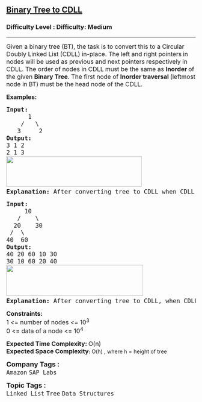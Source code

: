 <h2><a href="https://www.geeksforgeeks.org/problems/binary-tree-to-cdll/1">Binary Tree to CDLL</a></h2><h3>Difficulty Level : Difficulty: Medium</h3><hr><div class="problems_problem_content__Xm_eO"><p><span style="font-size: 12pt;">Given a binary tree (BT), the task is to convert this to a Circular Doubly Linked List (CDLL) in-place. The<strong> </strong>left and right pointers<strong> </strong>in nodes will be used as previous and next pointers<strong> </strong>respectively in CDLL. The order of nodes in CDLL<strong> </strong>must be the same as <strong>Inorder </strong>of the given <strong>Binary Tree</strong>. The first node of <strong>Inorder traversal </strong>(leftmost node in<strong> </strong>BT) must be the<strong> </strong>head node of the CDLL.</span></p>
<p><span style="font-size: 12pt;"><strong>Examples:</strong></span></p>
<pre><span style="font-size: 12pt;"><strong>Input:
</strong>&nbsp; &nbsp; &nbsp; 1
 &nbsp; &nbsp;/&nbsp; &nbsp;\
 &nbsp; 3&nbsp; &nbsp; &nbsp;2
<strong>Output:
</strong>3 1 2&nbsp;
2 1 3<br><img src="https://media.geeksforgeeks.org/img-practice/prod/addEditProblem/700548/Web/Other/blobid0_1723058025.png" width="360" height="81"><strong>
Explanation: </strong>After converting tree to CDLL when CDLL is is traversed from head to tail and then tail to head, elements are displayed as in the output.
</span></pre>
<pre><span style="font-size: 12pt;"><strong>Input:
</strong>&nbsp; &nbsp;&nbsp; 10
 &nbsp; /&nbsp; &nbsp; \
 &nbsp;20&nbsp; &nbsp; 30
 /&nbsp; \
40 &nbsp;60
<strong>Output:
</strong>40 20 60 10 30&nbsp;
30 10 60 20 40<br><img src="https://media.geeksforgeeks.org/img-practice/prod/addEditProblem/700548/Web/Other/blobid1_1723058039.png" width="364" height="82"><strong>
Explanation: </strong>After converting tree to CDLL, when CDLL is is traversed from head totail and then tail to head, elements are displayed as in the output.</span></pre>
<p><span style="font-size: 12pt;"><strong style="font-family: -apple-system, BlinkMacSystemFont, 'Segoe UI', Roboto, Oxygen, Ubuntu, Cantarell, 'Open Sans', 'Helvetica Neue', sans-serif;">Constraints:<br></strong><span style="font-family: -apple-system, BlinkMacSystemFont, 'Segoe UI', Roboto, Oxygen, Ubuntu, Cantarell, 'Open Sans', 'Helvetica Neue', sans-serif;">1 &lt;= number of nodes &lt;= 10</span><sup style="font-family: -apple-system, BlinkMacSystemFont, 'Segoe UI', Roboto, Oxygen, Ubuntu, Cantarell, 'Open Sans', 'Helvetica Neue', sans-serif;">3<br></sup><span style="font-family: -apple-system, BlinkMacSystemFont, 'Segoe UI', Roboto, Oxygen, Ubuntu, Cantarell, 'Open Sans', 'Helvetica Neue', sans-serif;">0 &lt;= data of a node &lt;= 10</span><sup style="font-family: -apple-system, BlinkMacSystemFont, 'Segoe UI', Roboto, Oxygen, Ubuntu, Cantarell, 'Open Sans', 'Helvetica Neue', sans-serif;">4</sup></span></p>
<p><span style="font-size: 12pt;"><strong>Expected Time Complexity: </strong>O(n)<br><strong style="font-family: -apple-system, BlinkMacSystemFont, 'Segoe UI', Roboto, Oxygen, Ubuntu, Cantarell, 'Open Sans', 'Helvetica Neue', sans-serif;">Expected Space C</strong></span><strong style="font-family: -apple-system, BlinkMacSystemFont, 'Segoe UI', Roboto, Oxygen, Ubuntu, Cantarell, 'Open Sans', 'Helvetica Neue', sans-serif; font-size: 16px;">omplexity</strong><strong style="font-family: -apple-system, BlinkMacSystemFont, 'Segoe UI', Roboto, Oxygen, Ubuntu, Cantarell, 'Open Sans', 'Helvetica Neue', sans-serif;">: </strong><span style="font-family: -apple-system, BlinkMacSystemFont, 'Segoe UI', Roboto, Oxygen, Ubuntu, Cantarell, 'Open Sans', 'Helvetica Neue', sans-serif;">O(h) , where h = height of tree</span></p></div><p><span style=font-size:18px><strong>Company Tags : </strong><br><code>Amazon</code>&nbsp;<code>SAP Labs</code>&nbsp;<br><p><span style=font-size:18px><strong>Topic Tags : </strong><br><code>Linked List</code>&nbsp;<code>Tree</code>&nbsp;<code>Data Structures</code>&nbsp;